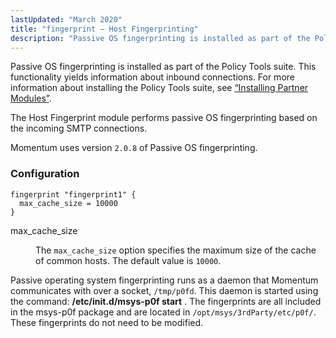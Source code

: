 ```yaml
---
lastUpdated: "March 2020"
title: "fingerprint – Host Fingerprinting"
description: "Passive OS fingerprinting is installed as part of the Policy Tools suite This functionality yields information about inbound connections For more information about installing the Policy Tools suite see Section 12 1 Installing Partner Modules The Host Fingerprint module performs passive OS fingerprinting based on the incoming SMTP connections Momentum..."
---
```


<a name="idp21795440"></a> 

Passive OS fingerprinting is installed as part of the Policy Tools suite. This functionality yields information about inbound connections. For more information about installing the Policy Tools suite, see [“Installing Partner Modules”](/momentum/4/post-installation#install.additional.packages).

The Host Fingerprint module performs passive OS fingerprinting based on the incoming SMTP connections.

Momentum uses version `2.0.8` of Passive OS fingerprinting.

### <a name="idp21799488"></a> Configuration

<a name="example.fingerprint3"></a> 


```
fingerprint "fingerprint1" {
  max_cache_size = 10000
}
```

<dl class="variablelist">

<dt>max_cache_size</dt>

<dd>

The `max_cache_size` option specifies the maximum size of the cache of common hosts. The default value is `10000`.

</dd>

</dl>

Passive operating system fingerprinting runs as a daemon that Momentum communicates with over a socket, `/tmp/p0fd`. This daemon is started using the command: **/etc/init.d/msys-p0f start** . The fingerprints are all included in the msys-p0f package and are located in `/opt/msys/3rdParty/etc/p0f/`. These fingerprints do not need to be modified.